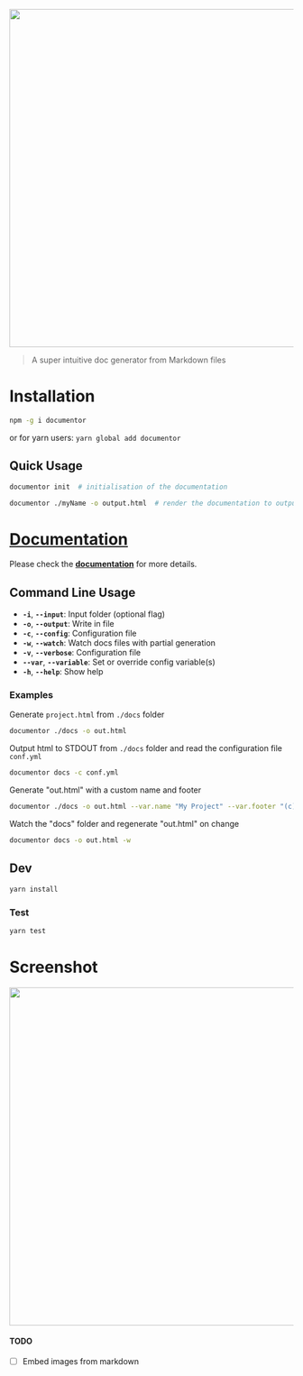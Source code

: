 <a href="https://bafs.github.io/Documentor" target="_blank"><img width="600" src="https://i.imgur.com/6Gjb6Gz.png" /></a>

> A super intuitive doc generator from Markdown files

# Installation

```bash
npm -g i documentor
```

or for yarn users: `yarn global add documentor`

## Quick Usage

```bash
documentor init  # initialisation of the documentation
```

```bash
documentor ./myName -o output.html  # render the documentation to output.html
```

# [Documentation](http://bafs.github.io/Documentor)

Please check the [**documentation**](http://bafs.github.io/Documentor) for more details.

## Command Line Usage

- **`-i`**, **`--input`**: Input folder (optional flag)
- **`-o`**, **`--output`**: Write in file
- **`-c`**, **`--config`**: Configuration file
- **`-w`**, **`--watch`**: Watch docs files with partial generation
- **`-v`**, **`--verbose`**: Configuration file
- **`--var`**, **`--variable`**: Set or override config variable(s)
- **`-h`**, **`--help`**: Show help

### Examples

Generate `project.html` from `./docs` folder

```bash
documentor ./docs -o out.html
```

Output html to STDOUT from `./docs` folder and read the configuration file `conf.yml`

```bash
documentor docs -c conf.yml
```

Generate "out.html" with a custom name and footer

```bash
documentor ./docs -o out.html --var.name "My Project" --var.footer "(c) Project 1.0"
```

Watch the "docs" folder and regenerate "out.html" on change

```bash
documentor docs -o out.html -w
```

## Dev

```bash
yarn install
```

### Test

```bash
yarn test
```

# Screenshot

<p align="center"><a href="https://bafs.github.io/Documentor" target="_blank"><img width="600" src="https://i.imgur.com/wErMEKf.png" /></a></p>

#### TODO

 - [ ] Embed images from markdown
